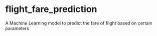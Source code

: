 # flight_fare_prediction
A Machine Learning model to predict the fare of flight based on certain parameters
